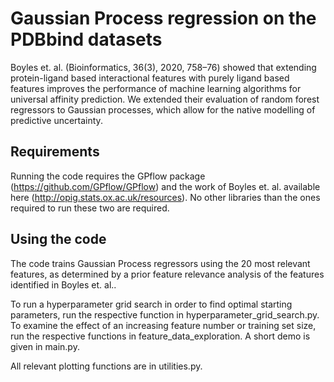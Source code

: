# Gaussian Process regression on the PDBbind datasets

Boyles et. al. (Bioinformatics, 36(3), 2020, 758–76) showed that 
extending protein-ligand based interactional features with purely 
ligand based features improves 
the performance of machine learning algorithms for universal affinity 
prediction. We extended their evaluation of random forest regressors 
to Gaussian processes, which allow for the native modelling of predictive 
uncertainty.

## Requirements

Running the code requires the GPflow package (https://github.com/GPflow/GPflow) and
the work of Boyles et. al. available here (http://opig.stats.ox.ac.uk/resources).
No other libraries than the ones required to run these two are required.

## Using the code

The code trains Gaussian Process regressors using the 20 most relevant 
features, as determined by a prior feature relevance analysis of the features identified 
in Boyles et. al..

To run a hyperparameter grid search in order to find optimal starting 
parameters, run the respective function in hyperparameter_grid_search.py.
To examine the effect of an increasing feature number or training set size, run 
the respective functions in feature_data_exploration. A short demo is given in
main.py.

All relevant plotting functions are in utilities.py.
